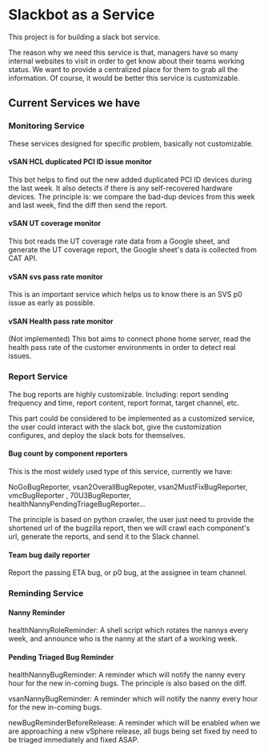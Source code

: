 # Slackbot as a Service

This project is for building a slack bot service.

The reason why we need this service is that, managers have so many internal
websites to visit in order to get know about their teams working status. We
want to provide a centralized place for them to grab all the information. Of
course, it would be better this service is customizable.

## Current Services we have

### Monitoring Service

These services designed for specific problem, basically not customizable.

#### vSAN HCL duplicated PCI ID issue monitor

This bot helps to find out the new added
duplicated PCI ID devices during the last week. It also detects if there is any
self-recovered hardware devices. The principle is: we compare the bad-dup
devices from this week and last week, find the diff then send the report.

#### vSAN UT coverage monitor
This bot reads the UT coverage rate data from a Google
sheet, and generate the UT coverage report, the Google sheet's data is collected
from CAT API.

#### vSAN svs pass rate monitor
This is an important service which helps us to know there is an SVS p0 issue as
early as possible.

#### vSAN Health pass rate monitor
(Not implemented) This bot aims to connect phone home server, read the health
pass rate of the customer environments in order to detect real issues.


### Report Service

The bug reports are highly customizable. Including: report sending frequency and
time, report content, report format, target channel, etc.

This part could be considered to be implemented as a customized service, the
user could interact with the slack bot, give the customization configures, and
deploy the slack bots for themselves.

#### Bug count by component reporters

This is the most widely used type of this service, currently we have:

NoGoBugReporter, vsan2OverallBugRepoter, vsan2MustFixBugReporter, vmcBugReporter
, 70U3BugReporter, healthNannyPendingTriageBugReporter...

The principle is based on python crawler, the user just need to provide the
shortened url of the bugzilla report, then we will crawl each component's url,
generate the reports, and send it to the Slack channel.

#### Team bug daily reporter
Report the passing ETA bug, or p0 bug, at the assignee in team channel.


### Reminding Service

#### Nanny Reminder

healthNannyRoleReminder: A shell script which rotates the nannys every week, and
announce who is the nanny at the start of a working week.

#### Pending Triaged Bug Reminder

healthNannyBugReminder: A reminder which will notify the nanny every hour for the
new in-coming bugs. The principle is also based on the diff.

vsanNannyBugReminder: A reminder which will notify the nanny every hour for the
new in-coming bugs.

newBugReminderBeforeRelease: A reminder which will be enabled when we are
approaching a new vSphere release, all bugs being set fixed by <That release
version> need to be triaged immediately and fixed ASAP.

